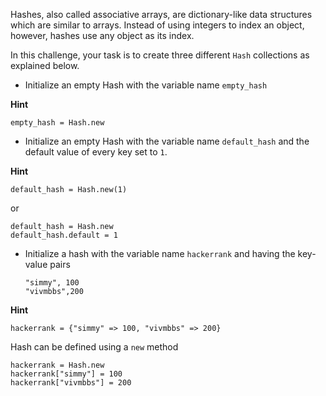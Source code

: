 Hashes, also called associative arrays, are dictionary-like data structures which are similar to arrays. Instead of using integers to index an object, however, hashes use any object as its index.

In this challenge, your task is to create three different `Hash` collections as explained below.

*   Initialize an empty Hash with the variable name `empty_hash`

**Hint**

```
empty_hash = Hash.new 

```

*   Initialize an empty Hash with the variable name `default_hash` and the default value of every key set to `1`.

**Hint**

```
default_hash = Hash.new(1)

```

or

```
default_hash = Hash.new
default_hash.default = 1

```

*   Initialize a hash with the variable name `hackerrank` and having the key-value pairs

    ```
    "simmy", 100  
    "vivmbbs",200

    ```

**Hint**

```
hackerrank = {"simmy" => 100, "vivmbbs" => 200}

```

Hash can be defined using a `new` method

```
hackerrank = Hash.new
hackerrank["simmy"] = 100
hackerrank["vivmbbs"] = 200

```
